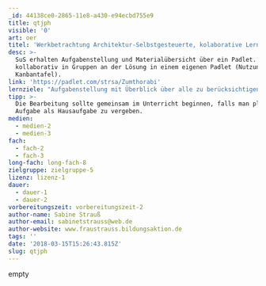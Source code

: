 ```yaml
---
_id: 44138ce0-2865-11e8-a430-e94ecbd755e9
title: qtjph
visible: '0'
art: oer
titel: 'Werkbetrachtung Architektur-Selbstgesteuerte, kolaborative Lerneinheit'
desc: >-
  SuS erhalten Aufgabenstellung und Materialübersicht über ein Padlet. Arbeiten
  kollaborativ in Gruppen an der Lösung in einem eigenen Padlet (Nutzung als
  Kanbantafel).
link: 'https://padlet.com/strsa/Zumthorabi'
lernziele: "Aufgabenstellung mit Überblick über alle zu berücksichtigenden Materialien, ähnlich einem Advance Organizer. \r\nGemeinsame Textarbeit mit Möglichkeit zur Diskussion und gegenseitigem Verbessern."
tipp: >-
  Die Bearbeitung sollte gemeinsam im Unterricht beginnen, falls man plant, die
  Aufgabe als Hausaufgabe zu vergeben.
medien:
  - medien-2
  - medien-3
fach:
  - fach-2
  - fach-3
long-fach: long-fach-8
zielgruppe: zielgruppe-5
lizenz: lizenz-1
dauer:
  - dauer-1
  - dauer-2
vorbereitungszeit: vorbereitungszeit-2
author-name: Sabine Strauß
author-email: sabinetstrauss@web.de
author-website: www.fraustrauss.bildungsaktion.de
tags: ''
date: '2018-03-15T15:26:43.815Z'
slug: qtjph
---
```

empty
